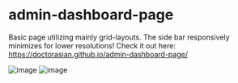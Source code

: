 # admin-dashboard-page

Basic page utilizing mainly grid-layouts. The side bar responsively minimizes for lower resolutions!
Check it out here: https://doctorasian.github.io/admin-dashboard-page/

![image](https://github.com/doctorasian/admin-dashboard-page/assets/110130404/f0100941-0a6a-4d5c-af1c-3ca1b7e89bec)
![image](https://github.com/doctorasian/admin-dashboard-page/assets/110130404/2fd85469-010f-4760-abe6-95556ea006df)
